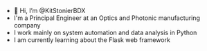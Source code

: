 - 👋 Hi, I’m @KitStonierBDX
- I'm a Principal Engineer at an Optics and Photonic manufacturing company
- I work mainly on system automation and data analysis in Python
- I am currently learning about the Flask web framework 

<!---
KitStonierBDX/KitStonierBDX is a ✨ special ✨ repository because its `README.md` (this file) appears on your GitHub profile.
You can click the Preview link to take a look at your changes.
--->
